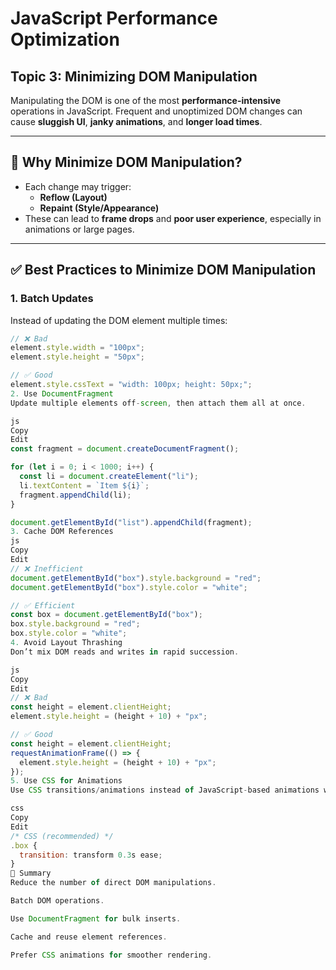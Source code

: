 # JavaScript Performance Optimization  

## Topic 3: Minimizing DOM Manipulation

Manipulating the DOM is one of the most **performance-intensive** operations in JavaScript. Frequent and unoptimized DOM changes can cause **sluggish UI**, **janky animations**, and **longer load times**.

---

## 🚨 Why Minimize DOM Manipulation?

- Each change may trigger:
  - **Reflow (Layout)**
  - **Repaint (Style/Appearance)**
- These can lead to **frame drops** and **poor user experience**, especially in animations or large pages.

---

## ✅ Best Practices to Minimize DOM Manipulation

### 1. **Batch Updates**

Instead of updating the DOM element multiple times:

```js
// ❌ Bad
element.style.width = "100px";
element.style.height = "50px";

// ✅ Good
element.style.cssText = "width: 100px; height: 50px;";
2. Use DocumentFragment
Update multiple elements off-screen, then attach them all at once.

js
Copy
Edit
const fragment = document.createDocumentFragment();

for (let i = 0; i < 1000; i++) {
  const li = document.createElement("li");
  li.textContent = `Item ${i}`;
  fragment.appendChild(li);
}

document.getElementById("list").appendChild(fragment);
3. Cache DOM References
js
Copy
Edit
// ❌ Inefficient
document.getElementById("box").style.background = "red";
document.getElementById("box").style.color = "white";

// ✅ Efficient
const box = document.getElementById("box");
box.style.background = "red";
box.style.color = "white";
4. Avoid Layout Thrashing
Don’t mix DOM reads and writes in rapid succession.

js
Copy
Edit
// ❌ Bad
const height = element.clientHeight;
element.style.height = (height + 10) + "px";

// ✅ Good
const height = element.clientHeight;
requestAnimationFrame(() => {
  element.style.height = (height + 10) + "px";
});
5. Use CSS for Animations
Use CSS transitions/animations instead of JavaScript-based animations when possible — they’re more GPU-optimized.

css
Copy
Edit
/* CSS (recommended) */
.box {
  transition: transform 0.3s ease;
}
🧠 Summary
Reduce the number of direct DOM manipulations.

Batch DOM operations.

Use DocumentFragment for bulk inserts.

Cache and reuse element references.

Prefer CSS animations for smoother rendering.
